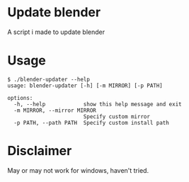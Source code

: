 # Update blender
A script i made to update blender

# Usage
```
$ ./blender-updater --help
usage: blender-updater [-h] [-m MIRROR] [-p PATH]

options:
  -h, --help            show this help message and exit
  -m MIRROR, --mirror MIRROR
                        Specify custom mirror
  -p PATH, --path PATH  Specify custom install path
```

# Disclaimer
May or may not work for windows, haven't tried.
